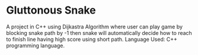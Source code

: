 # Gluttonous Snake
A project in C++ using Dijkastra Algorithm where user can play game by blocking snake path by -1 then snake will automatically decide how to reach to finish line having high score using short path. Language Used: C++ programming language. 
